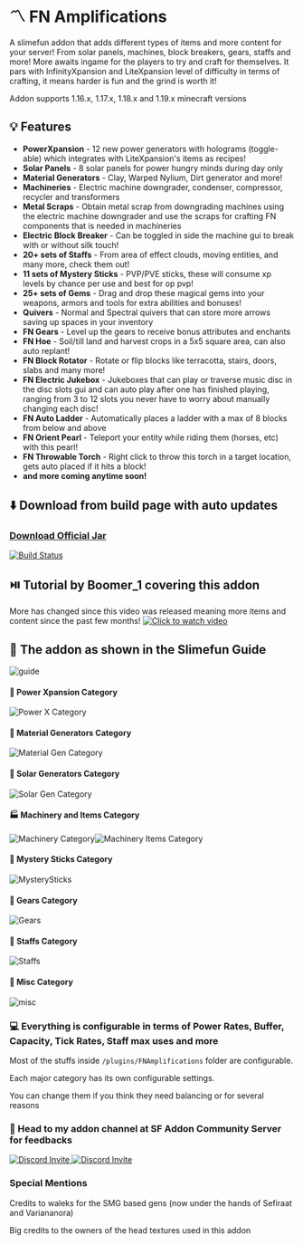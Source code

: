 # :part_alternation_mark: FN Amplifications
A slimefun addon that adds different types of items and more content for your server! From solar panels, machines, block breakers, gears, staffs and more!
More awaits ingame for the players to try and craft for themselves. It pars with InfinityXpansion and LiteXpansion level of difficulty in terms
of crafting, it means harder is fun and the grind is worth it!

Addon supports 1.16.x, 1.17.x, 1.18.x and 1.19.x minecraft versions

## :bulb: Features
- **PowerXpansion** - 12 new power generators with holograms (toggle-able) which integrates with LiteXpansion's items as recipes!
- **Solar Panels** - 8 solar panels for power hungry minds during day only
- **Material Generators** - Clay, Warped Nylium, Dirt generator and more! 
- **Machineries** - Electric machine downgrader, condenser, compressor, recycler and transformers
- **Metal Scraps** - Obtain metal scrap from downgrading machines using the electric machine downgrader
                     and use the scraps for crafting FN components that is needed in machineries
- **Electric Block Breaker** - Can be toggled in side the machine gui to break with or without silk touch!
- **20+ sets of Staffs** - From area of effect clouds, moving entities, and many more, check them out!
- **11 sets of Mystery Sticks** - PVP/PVE sticks, these will consume xp levels by chance per use and best for op pvp!
- **25+ sets of Gems** - Drag and drop these magical gems into your weapons, armors and tools for extra abilities and bonuses!
- **Quivers** - Normal and Spectral quivers that can store more arrows saving up spaces in your inventory
- **FN Gears** - Level up the gears to receive bonus attributes and enchants
- **FN Hoe** - Soil/till land and harvest crops in a 5x5 square area, can also auto replant!
- **FN Block Rotator** - Rotate or flip blocks like terracotta, stairs, doors, slabs and many more!
- **FN Electric Jukebox** - Jukeboxes that can play or traverse music disc in the disc slots gui and can auto play after one has finished playing, ranging from 3 to 12 slots you never have to worry about manually changing each disc!
- **FN Auto Ladder** - Automatically places a ladder with a max of 8 blocks from below and above
- **FN Orient Pearl** - Teleport your entity while riding them (horses, etc) with this pearl!
- **FN Throwable Torch** - Right click to throw this torch in a target location, gets auto placed if it hits a block!
- **and more coming anytime soon!**

## :arrow_down: Download from build page with auto updates
### [Download Official Jar](https://thebusybiscuit.github.io/builds/FN-FAL113/FN-FAL-s-Amplifications/main)
[![Build Status](https://thebusybiscuit.github.io/builds/FN-FAL113/FN-FAL-s-Amplifications/main/badge.svg)](https://thebusybiscuit.github.io/builds/FN-FAL113/FN-FAL-s-Amplifications/main)

## ⏯️ Tutorial by Boomer_1 covering this addon
More has changed since this video was released meaning more items and content since the past few months! 
[![Click to watch video](http://i3.ytimg.com/vi/tXuXoYmx65M/hqdefault.jpg)](https://www.youtube.com/watch?v=tXuXoYmx65M)

## :blue_book: The addon as shown in the Slimefun Guide
![guide](https://user-images.githubusercontent.com/88238718/136697193-5c52d89f-2f01-40e6-b5b7-6f730a17bbd0.png)

#### :battery: Power Xpansion Category
![Power X Category](https://user-images.githubusercontent.com/88238718/138582193-9c6f145c-d096-4f36-94bf-0807a1420309.png)

#### :white_square_button: Material Generators Category
![Material Gen Category](https://user-images.githubusercontent.com/88238718/138582194-5403216c-0527-43b1-ab34-aabdb6f6170b.png)

#### :high_brightness: Solar Generators Category
![Solar Gen Category](https://user-images.githubusercontent.com/88238718/138582197-a6e44e59-a21d-461a-a154-5bb294030782.png)

#### :factory: Machinery and Items Category
![Machinery Category](https://user-images.githubusercontent.com/88238718/138582199-7b18befb-dfd6-42b7-8962-e538a1535b41.png)![Machinery Items Category](https://user-images.githubusercontent.com/88238718/138582200-9995884a-39a5-406f-9f55-598698e3c767.png)

#### :sparkler: Mystery Sticks Category
![MysterySticks](https://user-images.githubusercontent.com/88238718/145703147-d8c55904-81d4-4509-9eb6-af84ca038ae4.png)

#### :tshirt: Gears Category
![Gears](https://user-images.githubusercontent.com/88238718/149249881-995fd862-7971-4f9a-86a5-aed4cbdc3f82.png)

#### :oden: Staffs Category
![Staffs](https://user-images.githubusercontent.com/88238718/149249876-445bfb07-f378-4653-af96-df7a556790de.png)

#### :gift: Misc Category
![misc](https://user-images.githubusercontent.com/88238718/149249878-fb5b21fb-1059-4fd0-a1bd-23ef6b6d2e6b.png)

### :computer: Everything is configurable in terms of Power Rates, Buffer, Capacity, Tick Rates, Staff max uses and more
Most of the stuffs inside ```/plugins/FNAmplifications``` folder are configurable.
 
Each major category has its own configurable settings. 

You can change them if you think they need balancing or for several reasons 

### :running: Head to my addon channel at SF Addon Community Server for feedbacks 
<p>
  <a href="https://discord.gg/slimefun">
    <img src="https://discordapp.com/api/guilds/565557184348422174/widget.png?style=banner3" alt="Discord Invite"/>
  </a>
  <a href="https://discord.gg/SqD3gg5SAU">
    <img src="https://discordapp.com/api/guilds/809178621424041997/widget.png?style=banner3" alt="Discord Invite"/>
  </a>
</p>

### Special Mentions
Credits to waleks for the SMG based gens (now under the hands of Sefiraat and Variananora)

Big credits to the owners of the head textures used in this addon

